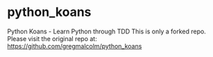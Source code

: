 # python_koans
Python Koans - Learn Python through TDD
This is only a forked repo. 
Please visit the original repo at: https://github.com/gregmalcolm/python_koans
